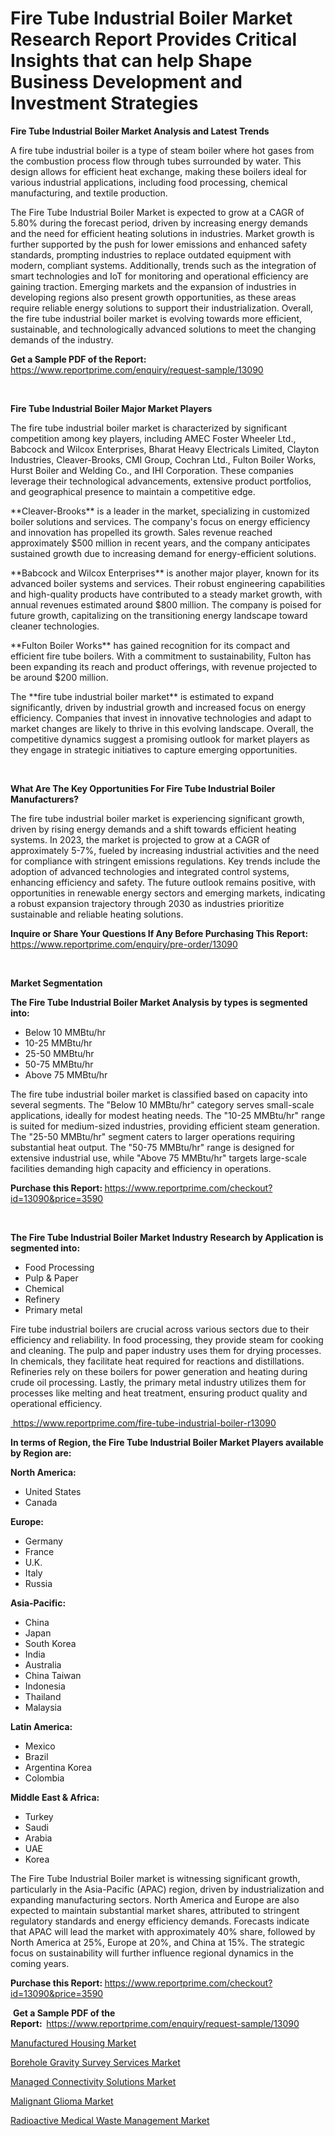 <p><h1>Fire Tube Industrial Boiler Market Research Report Provides Critical Insights that can help Shape Business Development and Investment Strategies</h1></p><p><strong>Fire Tube Industrial Boiler Market Analysis and Latest Trends</strong></p>
<p><p>A fire tube industrial boiler is a type of steam boiler where hot gases from the combustion process flow through tubes surrounded by water. This design allows for efficient heat exchange, making these boilers ideal for various industrial applications, including food processing, chemical manufacturing, and textile production. </p><p>The Fire Tube Industrial Boiler Market is expected to grow at a CAGR of 5.80% during the forecast period, driven by increasing energy demands and the need for efficient heating solutions in industries. Market growth is further supported by the push for lower emissions and enhanced safety standards, prompting industries to replace outdated equipment with modern, compliant systems. Additionally, trends such as the integration of smart technologies and IoT for monitoring and operational efficiency are gaining traction. Emerging markets and the expansion of industries in developing regions also present growth opportunities, as these areas require reliable energy solutions to support their industrialization. Overall, the fire tube industrial boiler market is evolving towards more efficient, sustainable, and technologically advanced solutions to meet the changing demands of the industry.</p></p>
<p><strong>Get a Sample PDF of the Report:&nbsp;</strong> <a href="https://www.reportprime.com/enquiry/request-sample/13090?utm_campaign=1094&utm_medium=2&utm_source=Github&utm_content=ia&utm_term=25112024&utm_id=fire-tube-industrial-boiler">https://www.reportprime.com/enquiry/request-sample/13090</a></p>
<p>&nbsp;</p>
<p><strong>Fire Tube Industrial Boiler Major Market Players</strong></p>
<p><p>The fire tube industrial boiler market is characterized by significant competition among key players, including AMEC Foster Wheeler Ltd., Babcock and Wilcox Enterprises, Bharat Heavy Electricals Limited, Clayton Industries, Cleaver-Brooks, CMI Group, Cochran Ltd., Fulton Boiler Works, Hurst Boiler and Welding Co., and IHI Corporation. These companies leverage their technological advancements, extensive product portfolios, and geographical presence to maintain a competitive edge.</p><p>**Cleaver-Brooks** is a leader in the market, specializing in customized boiler solutions and services. The company's focus on energy efficiency and innovation has propelled its growth. Sales revenue reached approximately $500 million in recent years, and the company anticipates sustained growth due to increasing demand for energy-efficient solutions.</p><p>**Babcock and Wilcox Enterprises** is another major player, known for its advanced boiler systems and services. Their robust engineering capabilities and high-quality products have contributed to a steady market growth, with annual revenues estimated around $800 million. The company is poised for future growth, capitalizing on the transitioning energy landscape toward cleaner technologies.</p><p>**Fulton Boiler Works** has gained recognition for its compact and efficient fire tube boilers. With a commitment to sustainability, Fulton has been expanding its reach and product offerings, with revenue projected to be around $200 million. </p><p>The **fire tube industrial boiler market** is estimated to expand significantly, driven by industrial growth and increased focus on energy efficiency. Companies that invest in innovative technologies and adapt to market changes are likely to thrive in this evolving landscape. Overall, the competitive dynamics suggest a promising outlook for market players as they engage in strategic initiatives to capture emerging opportunities.</p></p>
<p>&nbsp;</p>
<p><strong>What Are The Key Opportunities For Fire Tube Industrial Boiler Manufacturers?</strong></p>
<p><p>The fire tube industrial boiler market is experiencing significant growth, driven by rising energy demands and a shift towards efficient heating systems. In 2023, the market is projected to grow at a CAGR of approximately 5-7%, fueled by increasing industrial activities and the need for compliance with stringent emissions regulations. Key trends include the adoption of advanced technologies and integrated control systems, enhancing efficiency and safety. The future outlook remains positive, with opportunities in renewable energy sectors and emerging markets, indicating a robust expansion trajectory through 2030 as industries prioritize sustainable and reliable heating solutions.</p></p>
<p><strong>Inquire or Share Your Questions If Any Before Purchasing This Report:</strong> <a href="https://www.reportprime.com/enquiry/pre-order/13090?utm_campaign=1094&utm_medium=2&utm_source=Github&utm_content=ia&utm_term=25112024&utm_id=fire-tube-industrial-boiler">https://www.reportprime.com/enquiry/pre-order/13090</a></p>
<p>&nbsp;</p>
<p><strong>Market Segmentation</strong></p>
<p><strong>The Fire Tube Industrial Boiler Market Analysis by types is segmented into:</strong></p>
<p><ul><li>Below 10 MMBtu/hr</li><li>10-25 MMBtu/hr</li><li>25-50 MMBtu/hr</li><li>50-75 MMBtu/hr</li><li>Above 75 MMBtu/hr</li></ul></p>
<p><p>The fire tube industrial boiler market is classified based on capacity into several segments. The "Below 10 MMBtu/hr" category serves small-scale applications, ideally for modest heating needs. The "10-25 MMBtu/hr" range is suited for medium-sized industries, providing efficient steam generation. The "25-50 MMBtu/hr" segment caters to larger operations requiring substantial heat output. The "50-75 MMBtu/hr" range is designed for extensive industrial use, while "Above 75 MMBtu/hr" targets large-scale facilities demanding high capacity and efficiency in operations.</p></p>
<p><strong>Purchase this Report:&nbsp;</strong><a href="https://www.reportprime.com/checkout?id=13090&price=3590&utm_campaign=1094&utm_medium=2&utm_source=Github&utm_content=ia&utm_term=25112024&utm_id=fire-tube-industrial-boiler">https://www.reportprime.com/checkout?id=13090&price=3590</a></p>
<p>&nbsp;</p>
<p><strong>The Fire Tube Industrial Boiler Market Industry Research by Application is segmented into:</strong></p>
<p><ul><li>Food Processing</li><li>Pulp & Paper</li><li>Chemical</li><li>Refinery</li><li>Primary metal</li></ul></p>
<p><p>Fire tube industrial boilers are crucial across various sectors due to their efficiency and reliability. In food processing, they provide steam for cooking and cleaning. The pulp and paper industry uses them for drying processes. In chemicals, they facilitate heat required for reactions and distillations. Refineries rely on these boilers for power generation and heating during crude oil processing. Lastly, the primary metal industry utilizes them for processes like melting and heat treatment, ensuring product quality and operational efficiency.</p></p>
<p><a href="https://www.reportprime.com/fire-tube-industrial-boiler-r13090?utm_campaign=1094&utm_medium=2&utm_source=Github&utm_content=ia&utm_term=25112024&utm_id=fire-tube-industrial-boiler">&nbsp;https://www.reportprime.com/fire-tube-industrial-boiler-r13090</a></p>
<p><strong>In terms of Region, the Fire Tube Industrial Boiler Market Players available by Region are:</strong></p>
<p>
    <p> <strong> North America: </strong>
        <ul>
            <li>United States</li>
            <li>Canada</li>
        </ul>
        </p> 
    <p> <strong> Europe: </strong>
        <ul>
            <li>Germany</li>
            <li>France</li>
            <li>U.K.</li>
            <li>Italy</li>
            <li>Russia</li>
        </ul>
        </p> 
    <p> <strong> Asia-Pacific: </strong>
        <ul>
            <li>China</li>
            <li>Japan</li>
            <li>South Korea</li>
            <li>India</li>
            <li>Australia</li>
            <li>China Taiwan</li>
            <li>Indonesia</li>
            <li>Thailand</li>
            <li>Malaysia</li>
        </ul>
        </p> 
    <p> <strong> Latin America: </strong>
        <ul>
            <li>Mexico</li>
            <li>Brazil</li>
            <li>Argentina Korea</li>
            <li>Colombia</li>
        </ul>
        </p> 
    <p> <strong> Middle East & Africa: </strong>
        <ul>
            <li>Turkey</li>
            <li>Saudi</li>
            <li>Arabia</li>
            <li>UAE</li>
            <li>Korea</li>
        </ul>
    </p>
    </p>
<p><p>The Fire Tube Industrial Boiler market is witnessing significant growth, particularly in the Asia-Pacific (APAC) region, driven by industrialization and expanding manufacturing sectors. North America and Europe are also expected to maintain substantial market shares, attributed to stringent regulatory standards and energy efficiency demands. Forecasts indicate that APAC will lead the market with approximately 40% share, followed by North America at 25%, Europe at 20%, and China at 15%. The strategic focus on sustainability will further influence regional dynamics in the coming years.</p></p>
<p><strong>Purchase this Report: </strong><a href="https://www.reportprime.com/checkout?id=13090&price=3590&utm_campaign=1094&utm_medium=2&utm_source=Github&utm_content=ia&utm_term=25112024&utm_id=fire-tube-industrial-boiler">https://www.reportprime.com/checkout?id=13090&price=3590</a></p>
<p>&nbsp;<strong>Get a Sample PDF of the Report:&nbsp;&nbsp;</strong><a href="https://www.reportprime.com/enquiry/request-sample/13090?utm_campaign=1094&utm_medium=2&utm_source=Github&utm_content=ia&utm_term=25112024&utm_id=fire-tube-industrial-boiler">https://www.reportprime.com/enquiry/request-sample/13090</a></p>
<p><strong></strong></p>
<p><p><a href="https://www.linkedin.com/pulse/manufactured-housing-market-outlook-2024-2031-projected-cagr-utvec?utm_campaign=1094&utm_medium=2&utm_source=Github&utm_content=ia&utm_term=25112024&utm_id=fire-tube-industrial-boiler">Manufactured Housing Market</a></p><p><a href="https://issuu.com/reportprime-2/docs/borehole-gravity-survey-services-ma_a198d31800a424?utm_campaign=1094&utm_medium=2&utm_source=Github&utm_content=ia&utm_term=25112024&utm_id=fire-tube-industrial-boiler">Borehole Gravity Survey Services Market</a></p><p><a href="https://www.linkedin.com/pulse/managed-connectivity-solutions-market-overview-analyzing-trends-kwxqc?utm_campaign=1094&utm_medium=2&utm_source=Github&utm_content=ia&utm_term=25112024&utm_id=fire-tube-industrial-boiler">Managed Connectivity Solutions Market</a></p><p><a href="https://www.linkedin.com/pulse/malignant-glioma-demand-sales-growth-forecasts-2024-ysagc?utm_campaign=1094&utm_medium=2&utm_source=Github&utm_content=ia&utm_term=25112024&utm_id=fire-tube-industrial-boiler">Malignant Glioma Market</a></p><p><a href="https://issuu.com/reportprime-2/docs/radioactive-medical-waste-managemen_c5093c9c6e65fe?utm_campaign=1094&utm_medium=2&utm_source=Github&utm_content=ia&utm_term=25112024&utm_id=fire-tube-industrial-boiler">Radioactive Medical Waste Management Market</a></p></p>
